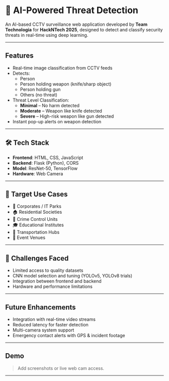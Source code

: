 # 🔐 AI-Powered Threat Detection

An AI-based CCTV surveillance web application developed by **Team Technologia** for **HackNTech 2025**, designed to detect and classify security threats in real-time using deep learning.

---

##  Features

- Real-time image classification from CCTV feeds
- Detects:
  -  Person
  -  Person holding weapon (knife/sharp object)
  -  Person holding gun
  -  Others (no threat)
- Threat Level Classification:
  - **Minimal** – No harm detected
  - **Moderate** – Weapon like knife detected
  - **Severe** – High-risk weapon like gun detected
- Instant pop-up alerts on weapon detection

---

## 🛠 Tech Stack

- **Frontend**: HTML, CSS, JavaScript
- **Backend**: Flask (Python), CORS
- **Model**: ResNet-50, TensorFlow
- **Hardware**: Web Camera

---

## 🎯 Target Use Cases

- 🏢 Corporates / IT Parks
- 🏠 Residential Societies
- 🚓 Crime Control Units
- 🎓 Educational Institutes
- 🚉 Transportation Hubs
- 🎤 Event Venues

---

## 🔧 Challenges Faced

- Limited access to quality datasets
- CNN model selection and tuning (YOLOv5, YOLOv8 trials)
- Integration between frontend and backend
- Hardware and performance limitations

---

##  Future Enhancements
- Integration with real-time video streams
- Reduced latency for faster detection
- Multi-camera system support
- Emergency contact alerts with GPS & incident footage

---

##  Demo
> Add screenshots or live web cam access.

---